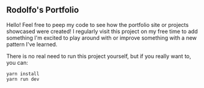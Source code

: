 ## Rodolfo's Portfolio
[https://rodo.codes]: https://rodo.codes
Hello! Feel free to peep my code to see how the portfolio site or projects showcased were created!
I regularly visit this project on my free time to add something I'm excited to play around with or
improve something with a new pattern I've learned.

There is no real need to run this project yourself, but if you really want to, you can:
```
yarn install
yarn run dev
```

